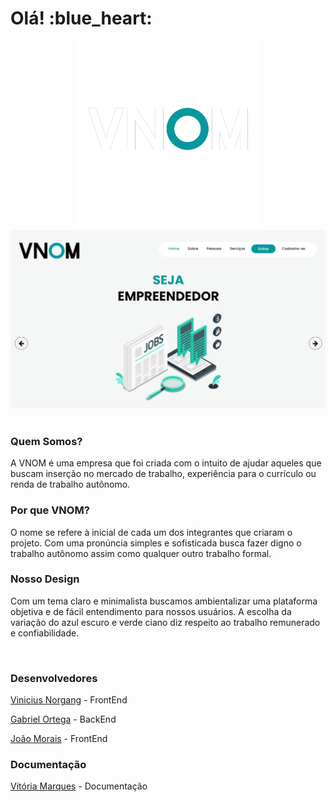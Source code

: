 <h1>Olá! :blue_heart:</h1>

<div align="center">
<img src="https://github.com/VNOM-corporation/.github/blob/e42469d74a1c52a8cd33cfa7e16d6a6e851b3b96/images/2.png" height="300" alt="Logo">
</div>

<div><img src="https://github.com/VNOM-corporation/.github/blob/67c0e433936381ef2b53d551f0188e4fda59f62b/images/vnom_inicial.png" alt="Página Inicial"><div>
  <br>
<h3>Quem Somos?</h3>
<p> A VNOM é uma empresa que foi criada com o intuito de ajudar aqueles que buscam inserção no mercado de trabalho, experiência para o currículo ou renda de trabalho autônomo.</p>

<h3>Por que VNOM?</h3>
<p>O nome se refere à inicial de cada um dos integrantes que criaram o projeto. Com uma pronúncia simples e sofisticada busca fazer digno o trabalho autônomo assim como qualquer outro trabalho formal.</p>

<h3>Nosso Design</h3>
<p>Com um tema claro e minimalista buscamos ambientalizar uma plataforma objetiva e de fácil entendimento para nossos usuários. A escolha da variação do azul escuro e verde ciano diz respeito ao trabalho remunerado e confiabilidade.</p>

<br>
  
<h3>Desenvolvedores</h3>
<p><a href="https://github.com/Norgales">Vinicius Norgang</a> - FrontEnd</p>
<p><a href="https://github.com/gabsortega">Gabriel Ortega</a> - BackEnd</p>
<p><a href="https://github.com/Kajota13">João Morais</a> - FrontEnd</p>
  
<h3>Documentação</h3>
<p><a href="#">Vitória Marques</a> - Documentação</p>
